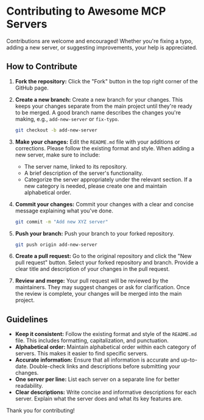 # Contributing to Awesome MCP Servers

Contributions are welcome and encouraged!  Whether you're fixing a typo, adding a new server, or suggesting improvements, your help is appreciated.

## How to Contribute

1. **Fork the repository:** Click the "Fork" button in the top right corner of the GitHub page.

2. **Create a new branch:**  Create a new branch for your changes.  This keeps your changes separate from the main project until they're ready to be merged.  A good branch name describes the changes you're making, e.g., `add-new-server` or `fix-typo`.

   ```bash
   git checkout -b add-new-server
   ```

3. **Make your changes:** Edit the `README.md` file with your additions or corrections.  Please follow the existing format and style.  When adding a new server, make sure to include:

    * The server name, linked to its repository.
    * A brief description of the server's functionality.
    * Categorize the server appropriately under the relevant section.  If a new category is needed, please create one and maintain alphabetical order.

4. **Commit your changes:** Commit your changes with a clear and concise message explaining what you've done.

   ```bash
   git commit -m "Add new XYZ server"
   ```

5. **Push your branch:** Push your branch to your forked repository.

   ```bash
   git push origin add-new-server
   ```

6. **Create a pull request:** Go to the original repository and click the "New pull request" button.  Select your forked repository and branch.  Provide a clear title and description of your changes in the pull request.

7. **Review and merge:** Your pull request will be reviewed by the maintainers.  They may suggest changes or ask for clarification.  Once the review is complete, your changes will be merged into the main project.


## Guidelines

* **Keep it consistent:** Follow the existing format and style of the `README.md` file.  This includes formatting, capitalization, and punctuation.
* **Alphabetical order:**  Maintain alphabetical order within each category of servers.  This makes it easier to find specific servers.
* **Accurate information:** Ensure that all information is accurate and up-to-date.  Double-check links and descriptions before submitting your changes.
* **One server per line:** List each server on a separate line for better readability.
* **Clear descriptions:** Write concise and informative descriptions for each server.  Explain what the server does and what its key features are.

Thank you for contributing!
